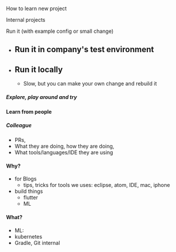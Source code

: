 How to learn new project

Internal projects

Run it (with example config or small change)
- Run it in company's test environment
  -
- Run it locally
  -
  - Slow, but you can make your own change and rebuild it

##### Explore, play around and try

#### Learn from people
##### Colleague
- PRs, 
- What they are doing, how they are doing,
- What tools/languages/IDE they are using

#### Why?
- for Blogs
    - tips, tricks for tools we uses: eclipse, atom, IDE, mac, iphone
- build things
    - flutter
    - ML

#### What?
- ML: 
- kubernetes
- Gradle, Git internal




